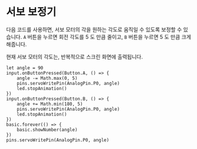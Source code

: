 # 서보 보정기

다음 코드를 사용하면, 서보 모터의 각을 원하는 각도로 움직일 수 있도록 보정할 수 있습니다. `A` 버튼을 누르면 회전 각도를 5 도 만큼 줄이고, `B` 버튼을 누르면 5 도 만큼 크게 해줍니다.

현재 서보 모터의 각도는, 반복적으로 스크린 화면에 출력됩니다.

```blocks
let angle = 90
input.onButtonPressed(Button.A, () => {
    angle -= Math.max(0, 5)
    pins.servoWritePin(AnalogPin.P0, angle)
    led.stopAnimation()
})
input.onButtonPressed(Button.B, () => {
    angle += Math.min(180, 5)
    pins.servoWritePin(AnalogPin.P0, angle)
    led.stopAnimation()
})
basic.forever(() => {
    basic.showNumber(angle)    
})
pins.servoWritePin(AnalogPin.P0, angle)
```